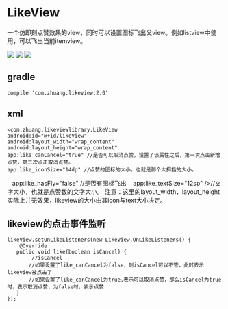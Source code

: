# LikeView

一个仿即刻点赞效果的view，同时可以设置图标飞出父view。例如listview中使用，可以飞出当前itemview。

![](https://github.com/likeadog/LikeView/blob/master/screenshot/1.gif)
![](https://github.com/likeadog/LikeView/blob/master/screenshot/2.gif)
![](https://github.com/likeadog/LikeView/blob/master/screenshot/3.gif)

## gradle

    compile 'com.zhuang:likeview:2.0'

## xml
    <com.zhuang.likeviewlibrary.LikeView
    android:id="@+id/likeView"  
    android:layout_width="wrap_content"  
    android:layout_height="wrap_content"  
    app:like_canCancel="true" //是否可以取消点赞，设置了该属性之后，第一次点击新增点赞，第二次点击取消点赞。
    app:like_iconSize="14dp" //点赞的图标的大小，也就是那个大拇指的大小。
    app:like_hasFly="false" //是否有图标飞出
    app:like_textSize="12sp" />//文字大小，也就是点赞数的文字大小。
注意：这里的layout_width，layout_height实际上并无效果，likeview的大小由其icon与text大小决定。

## likeview的点击事件监听

    likeView.setOnLikeListeners(new LikeView.OnLikeListeners() {
        @Override
       public void like(boolean isCancel) {
            //isCancel
           //如果设置了like_canCancel为false，则isCancel可以不管，此时表示likeview被点击了
           //如果设置了like_canCancel为true,表示可以取消点赞，那么isCancel为true时，表示取消点赞，为false时，表示点赞
       }
    });







